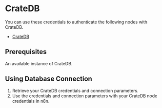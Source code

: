 # CrateDB

You can use these credentials to authenticate the following nodes with CrateDB.

- [CrateDB](/integrations/nodes/n8n-nodes-base.crateDb/)

## Prerequisites

An available instance of CrateDB. 

## Using Database Connection

1. Retrieve your CrateDB credentials and connection parameters.
2. Use the credentials and connection parameters with your CrateDB node credentials in n8n.
